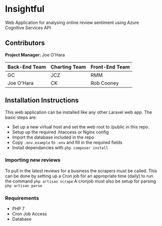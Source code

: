 # Insightful
Web Application for analysing online review sentiment using Azure Cognitive Services API

## Contributors

**Project Manager:** Joe O'Hara

| Back-End Team | Charting Team | Front-End Team  |
| ------------- |---------------| ----------------|
| GC            | JCZ           | RMM             |
| Joe O'Hara    | CK            | Rob Cooney      |

## Installation Instructions

This web application can be installed like any other Laravel web app.
The basic steps are:
- Set up a new virtual host and set the web root to /public in this repo.
- Setup up the required .htaccess or Nginx config
- Import the database included in the repo
- Copy `.env.example` to `.env` and fill in the required fields
- Install dependancies with `php composer install`
### Importing new reviews
To pull in the latest reviews for a business the scrapers must be called.
This can be done by setting up a Cron job for an appropriate time (daily) to run the command `php artisan scrape`
A cronjob must also be setup for parsing `php artisan parse`

### Requirements
- PHP 7
- Cron Job Access
- Database
